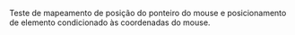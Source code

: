Teste de mapeamento de posição do ponteiro do mouse e posicionamento de elemento condicionado às coordenadas do mouse.

